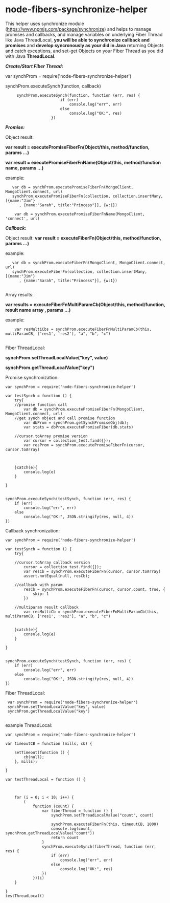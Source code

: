 # node-fibers-synchronize-helper

This helper uses synchronize module (https://www.npmjs.com/package/synchronize) and helps to manage promises and callbacks, and manage variables on underlying Fiber Thread like Java ThreadLocal, **you will be able to synchronize callback and promises** and **develop syncronously as your did in Java** returning Objects and catch exceptions, and set-get Objects on your Fiber Thread as you did with Java **ThreadLocal**.


***Create/Start Fiber Thread:***

var synchProm = require('node-fibers-synchronize-helper')

synchProm.executeSynch(function, callback)

```
     synchProm.executeSynch(function, function (err, res) {
                        if (err)
                            console.log("err", err)
                        else
                            console.log("OK:", res)
                    })

```


***Promise:***

Object result:

**var result = executePromiseFiberFn(Object/this, method/function, params ...)**

**var result = executePromiseFiberFnName(Object/this, method/function name, params ...)**

example:
```
   var db = synchProm.executePromiseFiberFn(MongoClient, MongoClient.connect, url)
   synchProm.executePromiseFiberFn(collection, collection.insertMany, [{name:"Jim"}
      , {name:"Sarah", title:"Princess"}], {w:1})
      
    var db = synchProm.executePromiseFiberFnName(MongoClient, 'connect', url)  
```


***Callback:***

Object result:
**var result = executeFiberFn(Object/this, method/function, params ...)**

example:
```
   var db = synchProm.executeFiberFn(MongoClient, MongoClient.connect, url)
   synchProm.executeFiberFn(collection, collection.insertMany, [{name:"Jim"}
      , {name:"Sarah", title:"Princess"}], {w:1})
      
```
Array results:

**var results = executeFiberFnMultiParamCb(Object/this, method/function, result name array , params ...)** 

example:
```
    var resMultiCbs = synchProm.executeFiberFnMultiParamCb(this, multiParamCB, ['res1', 'res2'], "a", "b", "c")  
    
```

Fiber ThreadLocal:


 **synchProm.setThreadLocalValue("key", value)**
 
 **synchProm.getThreadLocalValue("key")**



Promise synchronization:
```
var synchProm = require('node-fibers-synchronize-helper')
 
var testSynch = function () {
    try{
    //promise function call
        var db = synchProm.executePromiseFiberFn(MongoClient, MongoClient.connect, url)
    //get synch object and call promise function
        var dbProm = synchProm.getSynchPromiseObj(db);
        var stats = dbProm.executePromiseFiber(db.stats)

    //cursor.toArray promise version
        var cursor = collection_test.find({});
        var resProm = synchProm.executePromiseFiberFn(cursor, cursor.toArray)



    }catch(e){
        console.log(e)
    }

}


synchProm.executeSynch(testSynch, function (err, res) {
    if (err)
        console.log("err", err)
    else
        console.log("OK:", JSON.stringify(res, null, 4))
})

```



Callback synchronization:
```
var synchProm = require('node-fibers-synchronize-helper')
 
var testSynch = function () {
    try{

    //cursor.toArray callback version
        cursor = collection_test.find({});
        var resCb = synchProm.executeFiberFn(cursor, cursor.toArray)
        assert.notEqual(null, resCb);

    //callback with param
        resCb = synchProm.executeFiberFn(cursor, cursor.count, true, {
            skip: 1
        })

    //multiparam result callback
        var resMultiCb = synchProm.executeFiberFnMultiParamCb(this, multiParamCB, ['res1', 'res2'], "a", "b", "c")   


    }catch(e){
        console.log(e)
    }

}


synchProm.executeSynch(testSynch, function (err, res) {
    if (err)
        console.log("err", err)
    else
        console.log("OK:", JSON.stringify(res, null, 4))
})
```



Fiber ThreadLocal:
```
 var synchProm = require('node-fibers-synchronize-helper')
 synchProm.setThreadLocalValue("key", value)
 synchProm.getThreadLocalValue("key")
 

```
example ThreadLocal:
```
var synchProm = require('node-fibers-synchronize-helper')

var timeoutCB = function (mills, cb) {

    setTimeout(function () {
        cb(null);
    }, mills);

}

var testThreadLocal = function () {



    for (i = 0; i < 10; i++) {
        (
            function (count) {
                var fiberThread = function () {
                    synchProm.setThreadLocalValue("count", count)

                    synchProm.executeFiberFn(this, timeoutCB, 1000)
                    console.log(count, synchProm.getThreadLocalValue("count"))
                    return count
                }
                synchProm.executeSynch(fiberThread, function (err, res) {
                    if (err)
                        console.log("err", err)
                    else
                        console.log("OK:", res)
                })
            })(i)
    }

}
testThreadLocal()

```

